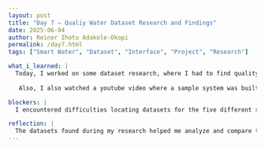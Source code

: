 ```yaml
---
layout: post
title: "Day 7 – Qualiy Water Dataset Research and Findings"
date: 2025-06-04
author: Reiner Ihotu Adakole-Okopi
permalink: /day7.html
tags: ["Smart Water", "Dataset", "Interface", "Project", "Research"]

what_i_learned: |
  Today, I worked on some dataset research, where I had to find quality water datasets for five different states in U.S. Of which, mine consisted of florida, alabama, missisipi, south carolina and georgia. Also, I and my project team engaged in a discussion talking about what would happen if AI messes up the final product of our smart water project. We came up with the potential problems being poorly designed interfaces or insufficient training. For solution, we came up with identifying the root cause by inputting more data, using the error for research, and improving the system. This is because the incorrect readings could result in unafe water being deemed safe. 
  
   Also, I also watched a youtube video where a sample system was built and tested out to check for safe water and possible contaminants found in the water.

blockers: |
  I encountered difficulties locating datasets for the five different states. However, I was introducted to he data.gov website where finding these datasets was made easier.

reflection: |
  The datasets found during my research helped me analyze and compare the various parameters across different states. The discussion had with my team about AI messing up our product helped us brain storming and challenge our critical thinking skills. This is really essential for potential problems that may arise when we start building our product. The youtube video gave me a better glance or view of the physical system that I will be building for my smart water project.
---
```

